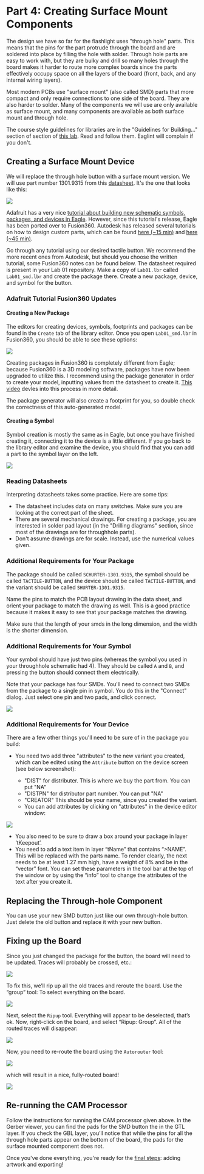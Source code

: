 # Part 4: Creating Surface Mount Components

The design we have so far for the flashlight uses "through hole" parts. This means that the pins for the part protrude through the board and are soldered into place by filling the hole with solder. Through hole parts are easy to work with, but they are bulky and drill so many holes through the board makes it harder to route more complex boards since the parts effectively occupy space on all the layers of the board (front, back, and any internal wiring layers).

Most modern PCBs use "surface mount" (also called SMD) parts that more compact and only require connections to one side of the board. They are also harder to solder. Many of the components we will use are only available as surface mount, and many components are available as both surface mount and through hole.

The course style guidelines for libraries are in the "Guidelines for Building..." section of section of [this lab](https://github.com/NVSL/QuadClass-Resources/blob/master/labs/Building-Parts-In-Eagle/README.md).  Read and follow them.  Eaglint will complain if you don't.

## Creating a Surface Mount Device

We will replace the through hole button with a surface mount version. We will use part number 1301.9315 from this [datasheet](http://www.google.com/url?q=http%3A%2F%2Fwww.schurter.ch%2Fbundles%2Fsnceschurter%2Fepim%2F_ProdPool_%2FnewDS%2Fen%2Ftyp_6x6_mm_tact_switches.pdf&amp;sa=D&amp;sntz=1&amp;usg=AFQjCNHtExOlXG7xE7EsTttPKfa7a4eS0w). It's the one that looks like this:

![](images/smd1.jpg)

Adafruit has a very nice [tutorial about building new schematic symbols, packages, and devices in Eagle](https://www.google.com/url?q=https%3A%2F%2Flearn.adafruit.com%2Fktowns-ultimate-creating-parts-in-eagle-tutorial%2Fintroduction&amp;sa=D&amp;sntz=1&amp;usg=AFQjCNGsUFLtnS_nmz4ra63XcImFHoVf9A). However, since this tutorial's release, Eagle has been ported over to Fusion360. Autodesk has released several tutorials on how to design custom parts, which can be found [here (~15 min)](https://www.youtube.com/watch?v=zqar0XWtFaY) and [here (~45 min)](https://www.youtube.com/watch?v=xNIEXCimRSg&list=PLmA_xUT-8UlKE-U-eEqrkNEI7rd1fUnLY).


Go through any tutorial using our desired tactile button. We recommend the more recent ones from Autodesk, but should you choose the written tutorial, some Fusion360 notes can be found below. The datasheet required is present in your Lab 01 repository. Make a copy of `Lab01.lbr` called `Lab01_smd.lbr` and create the package there. Create a new package, device, and symbol for the button.

### Adafruit Tutorial Fusion360 Updates

#### Creating a New Package

The editors for creating devices, symbols, footprints and packages can be found in the `Create` tab of the library editor. Once you open `Lab01_smd.lbr` in Fusion360, you should be able to see these options:

![](images/adafruit1.png)

Creating packages in Fusion360 is completely different from Eagle; because Fusion360 is a 3D modeling software, packages have now been upgraded to utilize this. I recommend using the package generator in order to create your model, inputting values from the datasheet to create it. [This video](https://www.youtube.com/watch?v=LlhIeRFX-N4&list=PLmA_xUT-8UlKE-U-eEqrkNEI7rd1fUnLY&index=4) devles into this process in more detail.

The package generator will also create a footprint for you, so double check the correctness of this auto-generated model.

#### Creating a Symbol

Symbol creation is mostly the same as in Eagle, but once you have finished creating it, connecting it to the device is a little different. If you go back to the library editor and examine the device, you should find that you can add a part to the symbol layer on the left. 

![](images/adafruit2.png)

### Reading Datasheets
Interpreting datasheets takes some practice. Here are some tips:

* The datasheet includes data on many switches. Make sure you are looking at the correct part of the sheet.
* There are several mechanical drawings. For creating a package, you are interested in solder pad layout (in the "Drilling diagrams" section, since most of the drawings are for throughhole parts).
* Don't assume drawings are for scale. Instead, use the numerical values given.
### 

### Additional Requirements for Your Package
The package should be called `SCHURTER-1301.9315`, the symbol should be called `TACTILE-BUTTON`, and the device should be called `TACTILE-BUTTON`, and the variant should be called `SHURTER-1301.9315`.

Name the pins to match the PCB layout drawing in the data sheet, and orient your package to match the drawing as well. This is a good practice because it makes it easy to see that your package matches the drawing.

Make sure that the length of your smds in the long dimension, and the width is the shorter dimension.

### 

### Additional Requirements for Your Symbol
Your symbol should have just two pins (whereas the symbol you used in your throughhole schematic had 4). They should be called `A` and `B`, and pressing the button should connect them electrically.

Note that your package has four SMDs. You'll need to connect two SMDs from the package to a single pin in symbol. You do this in the "Connect" dialog. Just select one pin and two pads, and click connect.

![](images/symbol.png)

### 

### Additional Requirements for Your Device
There are a few other things you'll need to be sure of in the package you build:

* You need two add three "attributes" to the new variant you created, which can be edited using the `Attribute` button on the device screen (see below screenshot):

	* "DIST" for distributer. This is where we buy the part from. You can put "NA"
	* "DISTPN" for distributor part number. You can put "NA"
	* "CREATOR" This should be your name, since you created the variant.
	* You can add attributes by clicking on "attributes" in the device editor window:

![](images/smd2_f360.png)

* You also need to be sure to draw a box around your package in layer ‘tKeepout’.
* You need to add a text item in layer “tName” that contains “>NAME”. This will be replaced with the parts name. To render clearly, the next needs to be at least 1.27 mm high, have a weight of 8% and be in the “vector” font. You can set these parameters in the tool bar at the top of the window or by using the “info” tool to change the attributes of the text after you create it.
## 

## Replacing the Through-hole Component
You can use your new SMD button just like our own through-hole button. Just delete the old button and replace it with your new button.

## 

## Fixing up the Board
Since you just changed the package for the button, the board will need to be updated. Traces will probably be crossed, etc.:

![](images/sm3_f360.png)

To fix this, we’ll rip up all the old traces and reroute the board. Use the “group” tool: To select everything on the board.

![](images/sm4_f360.png)

Next, select the `Ripup` tool. Everything will appear to be deselected, that’s ok. Now, right-click on the board, and select “Ripup: Group”. All of the routed traces will disappear:

![](images/sm5_f360.png)

Now, you need to re-route the board using the `Autorouter` tool:

![](images/sm6_f360.png)

which will result in a nice, fully-routed board!

![](images/sm7_f360.png)

## Re-running the CAM Processor
Follow the instructions for running the CAM processor given above. In the Gerber viewer, you can find the pads for the SMD button the in the GTL layer. If you check the GBL layer, you’ll notice that while the pins for all the through hole parts appear on the bottom of the board, the pads for the surface mounted component does not.    

Once you've done everything, you're ready for the [final steps](Readme.md#getting-art-onto-the-board): adding artwork and exporting!